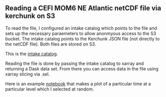 ## Reading a CEFI MOM6 NE Atlantic netCDF file via kerchunk on S3

To read the file, I configured an intake catalog which points to the file and sets up the necessary paraemeters to allow anonmyous access to the S3 bucket. The intake catalog points to the Kerchunk JSON file (not directly to the netCDF file). Both files are stored on S3.

This is the [intake catalog](nea_catalog.yml).

Reading the file is done by passing the intake catalog to xarray and returning a Dask data set. From there you can access data in the file using xarray slicing via .sel.

Here is an example [notebook](read_mom6_nea_thetao_intake.ipynb) that makes a plot of a particular time at a particular level which I selected at random.

